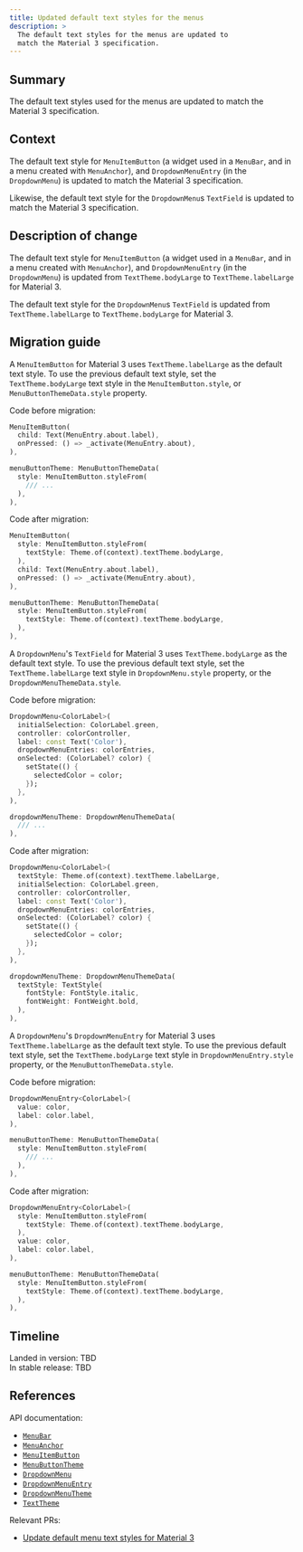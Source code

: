```yaml
---
title: Updated default text styles for the menus
description: >
  The default text styles for the menus are updated to
  match the Material 3 specification.
---
```


## Summary

The default text styles used for the menus are updated
to match the Material 3 specification.

## Context

The default text style for `MenuItemButton` (a widget used
in a `MenuBar`, and in a menu created with `MenuAnchor`), and `DropdownMenuEntry`
(in the `DropdownMenu`) is updated to match the Material 3 specification.

Likewise, the default text style for the `DropdownMenu`s `TextField` is updated to match
the Material 3 specification.

## Description of change

The default text style for `MenuItemButton` (a widget used
in a `MenuBar`, and in a menu created with `MenuAnchor`), and `DropdownMenuEntry`
(in the `DropdownMenu`) is updated from `TextTheme.bodyLarge` to `TextTheme.labelLarge`
for Material 3.

The default text style for the `DropdownMenu`s `TextField` is updated from
`TextTheme.labelLarge` to `TextTheme.bodyLarge` for Material 3.

## Migration guide

A `MenuItemButton` for Material 3 uses `TextTheme.labelLarge` as the default
text style. To use the previous default text style, set the `TextTheme.bodyLarge`
text style in the `MenuItemButton.style`, or `MenuButtonThemeData.style` property.

Code before migration:

```dart
MenuItemButton(
  child: Text(MenuEntry.about.label),
  onPressed: () => _activate(MenuEntry.about),
),
```

```dart
menuButtonTheme: MenuButtonThemeData(
  style: MenuItemButton.styleFrom(
    /// ...
  ),
),
```

Code after migration:

```dart
MenuItemButton(
  style: MenuItemButton.styleFrom(
    textStyle: Theme.of(context).textTheme.bodyLarge,
  ),
  child: Text(MenuEntry.about.label),
  onPressed: () => _activate(MenuEntry.about),
),
```

```dart
menuButtonTheme: MenuButtonThemeData(
  style: MenuItemButton.styleFrom(
    textStyle: Theme.of(context).textTheme.bodyLarge,
  ),
),
```

A `DropdownMenu`'s `TextField` for Material 3 uses `TextTheme.bodyLarge`
as the default text style. To use the previous default text style, set the
`TextTheme.labelLarge` text style in `DropdownMenu.style` property, or the
`DropdownMenuThemeData.style`.

Code before migration:

```dart
DropdownMenu<ColorLabel>(
  initialSelection: ColorLabel.green,
  controller: colorController,
  label: const Text('Color'),
  dropdownMenuEntries: colorEntries,
  onSelected: (ColorLabel? color) {
    setState(() {
      selectedColor = color;
    });
  },
),
```

```dart
dropdownMenuTheme: DropdownMenuThemeData(
  /// ...
),
```

Code after migration:

```dart
DropdownMenu<ColorLabel>(
  textStyle: Theme.of(context).textTheme.labelLarge,
  initialSelection: ColorLabel.green,
  controller: colorController,
  label: const Text('Color'),
  dropdownMenuEntries: colorEntries,
  onSelected: (ColorLabel? color) {
    setState(() {
      selectedColor = color;
    });
  },
),
```

```dart
dropdownMenuTheme: DropdownMenuThemeData(
  textStyle: TextStyle(
    fontStyle: FontStyle.italic,
    fontWeight: FontWeight.bold,
  ),
),
```

A `DropdownMenu`'s `DropdownMenuEntry` for Material 3 uses `TextTheme.labelLarge`
as the default text style. To use the previous default text style, set the
`TextTheme.bodyLarge` text style in `DropdownMenuEntry.style` property, or the
`MenuButtonThemeData.style`.

Code before migration:

```dart
DropdownMenuEntry<ColorLabel>(
  value: color,
  label: color.label,
),
```

```dart
menuButtonTheme: MenuButtonThemeData(
  style: MenuItemButton.styleFrom(
    /// ...
  ),
),
```

Code after migration:

```dart
DropdownMenuEntry<ColorLabel>(
  style: MenuItemButton.styleFrom(
    textStyle: Theme.of(context).textTheme.bodyLarge,
  ),
  value: color,
  label: color.label,
),
```

```dart
menuButtonTheme: MenuButtonThemeData(
  style: MenuItemButton.styleFrom(
    textStyle: Theme.of(context).textTheme.bodyLarge,
  ),
),
```

## Timeline

Landed in version: TBD<br>
In stable release: TBD

## References

API documentation:

* [`MenuBar`][]
* [`MenuAnchor`][]
* [`MenuItemButton`][]
* [`MenuButtonTheme`][]
* [`DropdownMenu`][]
* [`DropdownMenuEntry`][]
* [`DropdownMenuTheme`][]
* [`TextTheme`][]

Relevant PRs:

* [Update default menu text styles for Material 3][]

[`MenuBar`]: {{site.api}}/flutter/material/MenuBar-class.html
[`MenuAnchor`]: {{site.api}}/flutter/material/MenuAnchor-class.html
[`MenuItemButton`]: {{site.api}}/flutter/material/MenuItemButton-class.html
[`MenuButtonTheme`]: {{site.api}}/flutter/material/MenuButtonTheme-class.html
[`DropdownMenu`]: {{site.api}}/flutter/material/DropdownMenu-class.html
[`DropdownMenuEntry`]: {{site.api}}/flutter/material/DropdownMenuEntry-class.html
[`DropdownMenuTheme`]: {{site.api}}/flutter/material/DropdownMenuTheme-class.html
[`TextTheme`]: {{site.api}}/flutter/material/TextTheme-class.html

[Update default menu text styles for Material 3]: {{site.repo.flutter}}/pull/131930
